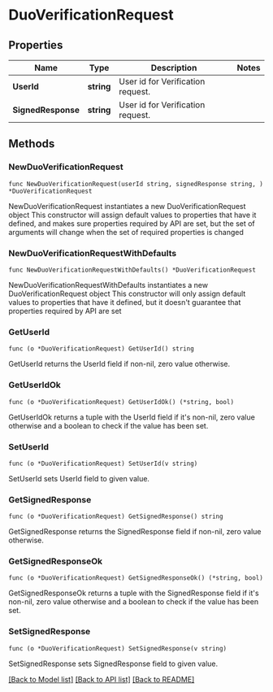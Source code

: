 # DuoVerificationRequest

## Properties

Name | Type | Description | Notes
------------ | ------------- | ------------- | -------------
**UserId** | **string** | User id for Verification request. | 
**SignedResponse** | **string** | User id for Verification request. | 

## Methods

### NewDuoVerificationRequest

`func NewDuoVerificationRequest(userId string, signedResponse string, ) *DuoVerificationRequest`

NewDuoVerificationRequest instantiates a new DuoVerificationRequest object
This constructor will assign default values to properties that have it defined,
and makes sure properties required by API are set, but the set of arguments
will change when the set of required properties is changed

### NewDuoVerificationRequestWithDefaults

`func NewDuoVerificationRequestWithDefaults() *DuoVerificationRequest`

NewDuoVerificationRequestWithDefaults instantiates a new DuoVerificationRequest object
This constructor will only assign default values to properties that have it defined,
but it doesn't guarantee that properties required by API are set

### GetUserId

`func (o *DuoVerificationRequest) GetUserId() string`

GetUserId returns the UserId field if non-nil, zero value otherwise.

### GetUserIdOk

`func (o *DuoVerificationRequest) GetUserIdOk() (*string, bool)`

GetUserIdOk returns a tuple with the UserId field if it's non-nil, zero value otherwise
and a boolean to check if the value has been set.

### SetUserId

`func (o *DuoVerificationRequest) SetUserId(v string)`

SetUserId sets UserId field to given value.


### GetSignedResponse

`func (o *DuoVerificationRequest) GetSignedResponse() string`

GetSignedResponse returns the SignedResponse field if non-nil, zero value otherwise.

### GetSignedResponseOk

`func (o *DuoVerificationRequest) GetSignedResponseOk() (*string, bool)`

GetSignedResponseOk returns a tuple with the SignedResponse field if it's non-nil, zero value otherwise
and a boolean to check if the value has been set.

### SetSignedResponse

`func (o *DuoVerificationRequest) SetSignedResponse(v string)`

SetSignedResponse sets SignedResponse field to given value.



[[Back to Model list]](../README.md#documentation-for-models) [[Back to API list]](../README.md#documentation-for-api-endpoints) [[Back to README]](../README.md)


